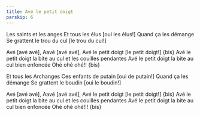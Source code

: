 ```yaml
---
title: Avé le petit doigt
parskip: 6
---
```

Les saints et les anges
Et tous les élus [oui les élus!]
Quand ça les démange
Se grattent le trou du cul [le trou du cul!]

Avé [avé avé], Aavé [avé avé], Avé le petit doigt [le petit doigt!] {bis}
Avé le petit doigt la bite au cul et les couilles pendantes
Avé le petit doigt la bite au cul bien enfoncée
Ohé ohé ohé!! {bis}

Et tous les Archanges
Ces enfants de putain [oui de putain!]
Quand ça les démange
Se grattent le boudin [oui le boudin!]

Avé [avé avé], Aavé [avé avé], Avé le petit doigt [le petit doigt!] {bis}
Avé le petit doigt la bite au cul et les couilles pendantes
Avé le petit doigt la bite au cul bien enfoncée
Ohé ohé ohé!!! {bis}